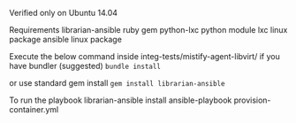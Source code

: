 Verified only on Ubuntu 14.04

Requirements
librarian-ansible ruby gem
python-lxc python module
lxc linux package
ansible linux package

Execute the below command inside integ-tests/mistify-agent-libvirt/ if you have bundler (suggested)
```bundle install```

or use standard gem install
```gem install librarian-ansible```

To run the playbook
librarian-ansible install
ansible-playbook provision-container.yml